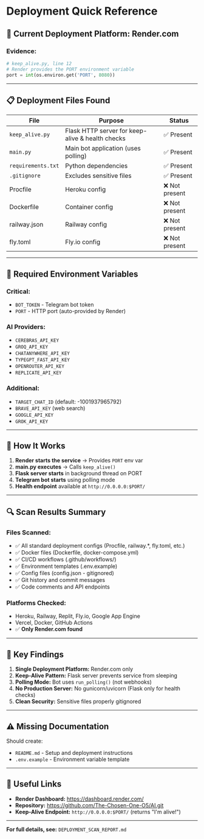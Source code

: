 # Deployment Quick Reference

## 🎯 Current Deployment Platform: **Render.com**

### Evidence:
```python
# keep_alive.py, line 12
# Render provides the PORT environment variable
port = int(os.environ.get('PORT', 8080))
```

---

## 📋 Deployment Files Found

| File | Purpose | Status |
|------|---------|--------|
| `keep_alive.py` | Flask HTTP server for keep-alive & health checks | ✅ Present |
| `main.py` | Main bot application (uses polling) | ✅ Present |
| `requirements.txt` | Python dependencies | ✅ Present |
| `.gitignore` | Excludes sensitive files | ✅ Present |
| Procfile | Heroku config | ❌ Not present |
| Dockerfile | Container config | ❌ Not present |
| railway.json | Railway config | ❌ Not present |
| fly.toml | Fly.io config | ❌ Not present |

---

## 🔧 Required Environment Variables

### Critical:
- `BOT_TOKEN` - Telegram bot token
- `PORT` - HTTP port (auto-provided by Render)

### AI Providers:
- `CEREBRAS_API_KEY`
- `GROQ_API_KEY`
- `CHATANYWHERE_API_KEY`
- `TYPEGPT_FAST_API_KEY`
- `OPENROUTER_API_KEY`
- `REPLICATE_API_KEY`

### Additional:
- `TARGET_CHAT_ID` (default: -1001937965792)
- `BRAVE_API_KEY` (web search)
- `GOOGLE_API_KEY`
- `GROK_API_KEY`

---

## 🚀 How It Works

1. **Render starts the service** → Provides `PORT` env var
2. **main.py executes** → Calls `keep_alive()`
3. **Flask server starts** in background thread on PORT
4. **Telegram bot starts** using polling mode
5. **Health endpoint** available at `http://0.0.0.0:$PORT/`

---

## 🔍 Scan Results Summary

### Files Scanned:
- ✅ All standard deployment configs (Procfile, railway.*, fly.toml, etc.)
- ✅ Docker files (Dockerfile, docker-compose.yml)
- ✅ CI/CD workflows (.github/workflows/)
- ✅ Environment templates (.env.example)
- ✅ Config files (config.json - gitignored)
- ✅ Git history and commit messages
- ✅ Code comments and API endpoints

### Platforms Checked:
- Heroku, Railway, Replit, Fly.io, Google App Engine
- Vercel, Docker, GitHub Actions
- ✅ **Only Render.com found**

---

## 📌 Key Findings

1. **Single Deployment Platform:** Render.com only
2. **Keep-Alive Pattern:** Flask server prevents service from sleeping
3. **Polling Mode:** Bot uses `run_polling()` (not webhooks)
4. **No Production Server:** No gunicorn/uvicorn (Flask only for health checks)
5. **Clean Security:** Sensitive files properly gitignored

---

## ⚠️ Missing Documentation

Should create:
- `README.md` - Setup and deployment instructions
- `.env.example` - Environment variable template

---

## 🔗 Useful Links

- **Render Dashboard:** https://dashboard.render.com/
- **Repository:** https://github.com/The-Chosen-One-O5/AI.git
- **Keep-Alive Endpoint:** `http://0.0.0.0:$PORT/` (returns "I'm alive!")

---

**For full details, see:** `DEPLOYMENT_SCAN_REPORT.md`
